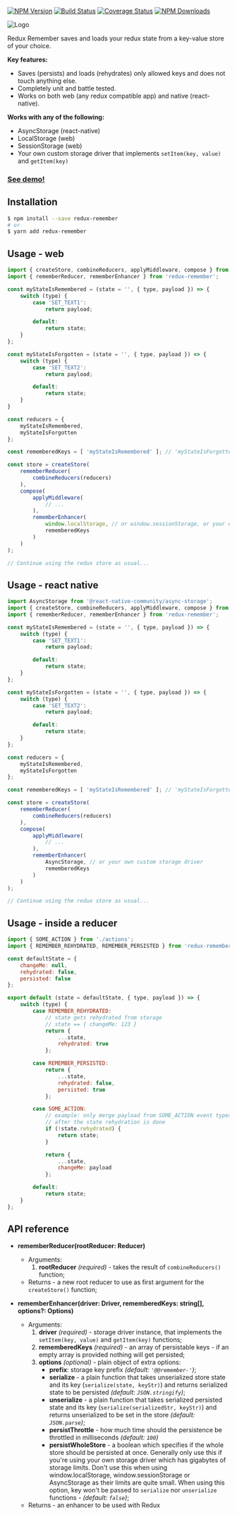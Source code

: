 [![NPM Version](https://img.shields.io/npm/v/redux-remember.svg?style=flat-square)](https://www.npmjs.com/package/redux-remember)
[![Build Status](https://github.com/zewish/redux-remember/workflows/build/badge.svg)](https://github.com/zewish/redux-remember/actions?query=workflow%3Abuild)
[![Coverage Status](https://coveralls.io/repos/github/zewish/redux-remember/badge.svg?branch=master)](https://coveralls.io/github/zewish/redux-remember?branch=master)
[![NPM Downloads](https://img.shields.io/npm/dm/redux-remember.svg?style=flat-square)](https://www.npmjs.com/package/redux-remember)

![Logo](https://raw.githubusercontent.com/zewish/redux-remember/master/logo.png)

Redux Remember saves and loads your redux state from a key-value store of your choice.

__Key features:__
- Saves (persists) and loads (rehydrates) only allowed keys and does not touch anything else.
- Completely unit and battle tested.
- Works on both web (any redux compatible app) and native (react-native).

__Works with any of the following:__
- AsyncStorage (react-native)
- LocalStorage (web)
- SessionStorage (web)
- Your own custom storage driver that implements `setItem(key, value)` and `getItem(key)`

### [__See demo!__](https://rawgit.com/zewish/redux-remember/master/demo-web/index.html)

Installation
------------
```bash
$ npm install --save redux-remember
# or
$ yarn add redux-remember
```


Usage - web
-----------

```js
import { createStore, combineReducers, applyMiddleware, compose } from 'redux';
import { rememberReducer, rememberEnhancer } from 'redux-remember';

const myStateIsRemembered = (state = '', { type, payload }) => {
    switch (type) {
        case 'SET_TEXT1':
            return payload;

        default:
            return state;
    }
};

const myStateIsForgotten = (state = '', { type, payload }) => {
    switch (type) {
        case 'SET_TEXT2':
            return payload;

        default:
            return state;
    }
}

const reducers = {
    myStateIsRemembered,
    myStateIsForgotten
};

const rememberedKeys = [ 'myStateIsRemembered' ]; // 'myStateIsForgotten' will be forgotten, as it's not in this list

const store = createStore(
    rememberReducer(
        combineReducers(reducers)
    ),
    compose(
        applyMiddleware(
            // ...
        ),
        rememberEnhancer(
            window.localStorage, // or window.sessionStorage, or your own custom storage driver
            rememberedKeys
        )
    )
);

// Continue using the redux store as usual...
```

Usage - react native
--------------------

```js
import AsyncStorage from '@react-native-community/async-storage';
import { createStore, combineReducers, applyMiddleware, compose } from 'redux';
import { rememberReducer, rememberEnhancer } from 'redux-remember';

const myStateIsRemembered = (state = '', { type, payload }) => {
    switch (type) {
        case 'SET_TEXT1':
            return payload;

        default:
            return state;
    }
};

const myStateIsForgotten = (state = '', { type, payload }) => {
    switch (type) {
        case 'SET_TEXT2':
            return payload;

        default:
            return state;
    }
};

const reducers = {
    myStateIsRemembered,
    myStateIsForgotten
};

const rememberedKeys = [ 'myStateIsRemembered' ]; // 'myStateIsForgotten' will be forgotten, as it's not in this list

const store = createStore(
    rememberReducer(
        combineReducers(reducers)
    ),
    compose(
        applyMiddleware(
            // ...
        ),
        rememberEnhancer(
            AsyncStorage, // or your own custom storage driver
            rememberedKeys
        )
    )
);

// Continue using the redux store as usual...
```

Usage - inside a reducer
------------------------

```js
import { SOME_ACTION } from './actions';
import { REMEMBER_REHYDRATED, REMEMBER_PERSISTED } from 'redux-remember';

const defaultState = {
    changeMe: null,
    rehydrated: false,
    persisted: false
};

export default (state = defaultState, { type, payload }) => {
    switch (type) {
        case REMEMBER_REHYDRATED:
            // state gets rehydrated from storage
            // state == { changeMe: 123 }
            return {
                ...state,
                rehydrated: true
            };

        case REMEMBER_PERSISTED:
            return {
                ...state,
                rehydrated: false,
                persisted: true
            };

        case SOME_ACTION:
            // example: only merge payload from SOME_ACTION event types
            // after the state rehydration is done
            if (!state.rehydrated) {
                return state;
            }

            return {
                ...state,
                changeMe: payload
            };

        default:
            return state;
    }
};
```

API reference
-------------
- **rememberReducer(rootReducer: Reducer)**
    - Arguments:
        1. **rootReducer** *(required)* - takes the result of `combineReducers()` function;
    - Returns - a new root reducer to use as first argument for the `createStore()` function;


- **rememberEnhancer(driver: Driver, rememberedKeys: string[], options?: Options)**
    - Arguments:
        1. **driver** *(required)* - storage driver instance, that implements the `setItem(key, value)` and `getItem(key)` functions;
        2. **rememberedKeys** *(required)* - an array of persistable keys - if an empty array is provided nothing will get persisted;
        3. **options** *(optional)* - plain object of extra options:
            - **prefix**: storage key prefix *(default: `'@@remember-'`)*;
            - **serialize** - a plain function that takes unserialized store state and its key (`serialize(state, keyStr)`) and returns serialized state to be persisted *(default: `JSON.stringify`)*;
            - **unserialize** - a plain function that takes serialized persisted state  and its key (`serialize(serializedStr, keyStr)`) and returns unserialized to be set in the store *(default: `JSON.parse`)*;
            - **persistThrottle** - how much time should the persistence be throttled in milliseconds *(default: `100`)*
            - **persistWholeStore** - a boolean which specifies if the whole store should be persisted at once. Generally only use this if you're using your own storage driver which has gigabytes of storage limits. Don't use this when using window.localStorage, window.sessionStorage or AsyncStorage as their limits are quite small. When using this option, key won't be passed to `serialize` nor `unserialize` functions - *(default: `false`)*;
    - Returns - an enhancer to be used with Redux
